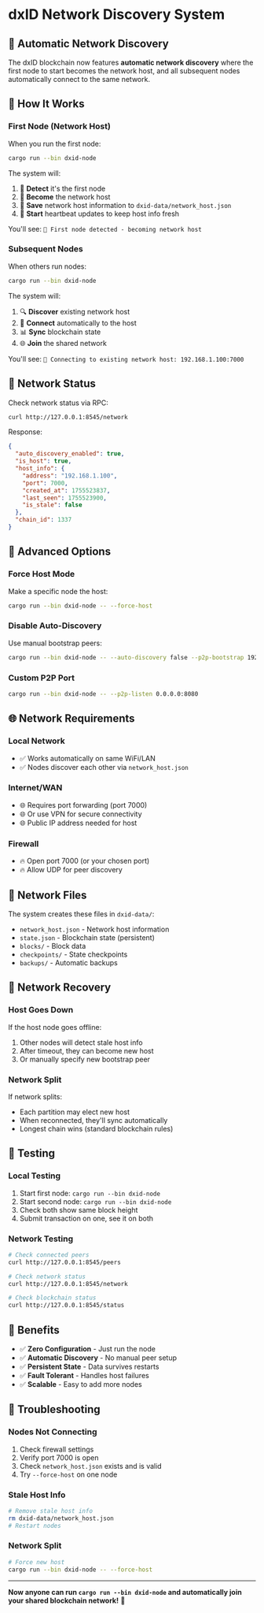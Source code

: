 # dxID Network Discovery System

## 🌟 Automatic Network Discovery

The dxID blockchain now features **automatic network discovery** where the first node to start becomes the network host, and all subsequent nodes automatically connect to the same network.

## 🚀 How It Works

### **First Node (Network Host)**
When you run the first node:
```bash
cargo run --bin dxid-node
```

The system will:
1. 🌟 **Detect** it's the first node
2. 📡 **Become** the network host
3. 💾 **Save** network host information to `dxid-data/network_host.json`
4. 🔄 **Start** heartbeat updates to keep host info fresh

You'll see: `🌟 First node detected - becoming network host`

### **Subsequent Nodes**
When others run nodes:
```bash
cargo run --bin dxid-node
```

The system will:
1. 🔍 **Discover** existing network host
2. 🔗 **Connect** automatically to the host
3. 📊 **Sync** blockchain state
4. 🌐 **Join** the shared network

You'll see: `🔗 Connecting to existing network host: 192.168.1.100:7000`

## 🎯 Network Status

Check network status via RPC:
```bash
curl http://127.0.0.1:8545/network
```

Response:
```json
{
  "auto_discovery_enabled": true,
  "is_host": true,
  "host_info": {
    "address": "192.168.1.100",
    "port": 7000,
    "created_at": 1755523837,
    "last_seen": 1755523900,
    "is_stale": false
  },
  "chain_id": 1337
}
```

## 🔧 Advanced Options

### **Force Host Mode**
Make a specific node the host:
```bash
cargo run --bin dxid-node -- --force-host
```

### **Disable Auto-Discovery**
Use manual bootstrap peers:
```bash
cargo run --bin dxid-node -- --auto-discovery false --p2p-bootstrap 192.168.1.100:7000
```

### **Custom P2P Port**
```bash
cargo run --bin dxid-node -- --p2p-listen 0.0.0.0:8080
```

## 🌐 Network Requirements

### **Local Network**
- ✅ Works automatically on same WiFi/LAN
- ✅ Nodes discover each other via `network_host.json`

### **Internet/WAN**
- 🌐 Requires port forwarding (port 7000)
- 🌐 Or use VPN for secure connectivity
- 🌐 Public IP address needed for host

### **Firewall**
- 🔥 Open port 7000 (or your chosen port)
- 🔥 Allow UDP for peer discovery

## 📁 Network Files

The system creates these files in `dxid-data/`:
- `network_host.json` - Network host information
- `state.json` - Blockchain state (persistent)
- `blocks/` - Block data
- `checkpoints/` - State checkpoints
- `backups/` - Automatic backups

## 🔄 Network Recovery

### **Host Goes Down**
If the host node goes offline:
1. Other nodes will detect stale host info
2. After timeout, they can become new host
3. Or manually specify new bootstrap peer

### **Network Split**
If network splits:
- Each partition may elect new host
- When reconnected, they'll sync automatically
- Longest chain wins (standard blockchain rules)

## 🧪 Testing

### **Local Testing**
1. Start first node: `cargo run --bin dxid-node`
2. Start second node: `cargo run --bin dxid-node`
3. Check both show same block height
4. Submit transaction on one, see it on both

### **Network Testing**
```bash
# Check connected peers
curl http://127.0.0.1:8545/peers

# Check network status
curl http://127.0.0.1:8545/network

# Check blockchain status
curl http://127.0.0.1:8545/status
```

## 🎉 Benefits

- ✅ **Zero Configuration** - Just run the node
- ✅ **Automatic Discovery** - No manual peer setup
- ✅ **Persistent State** - Data survives restarts
- ✅ **Fault Tolerant** - Handles host failures
- ✅ **Scalable** - Easy to add more nodes

## 🚨 Troubleshooting

### **Nodes Not Connecting**
1. Check firewall settings
2. Verify port 7000 is open
3. Check `network_host.json` exists and is valid
4. Try `--force-host` on one node

### **Stale Host Info**
```bash
# Remove stale host info
rm dxid-data/network_host.json
# Restart nodes
```

### **Network Split**
```bash
# Force new host
cargo run --bin dxid-node -- --force-host
```

---

**Now anyone can run `cargo run --bin dxid-node` and automatically join your shared blockchain network!** 🎯

